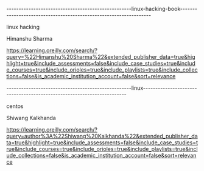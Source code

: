 ---------------------------------------------------linux-hacking-book------------------------------------------------------------------

linux hacking 

Himanshu Sharma

https://learning.oreilly.com/search/?query=%22Himanshu%20Sharma%22&extended_publisher_data=true&highlight=true&include_assessments=false&include_case_studies=true&include_courses=true&include_orioles=true&include_playlists=true&include_collections=false&is_academic_institution_account=false&sort=relevance






---------------------------------------------------linux-----------------------------------------------------------------------

centos 

Shiwang Kalkhanda

https://learning.oreilly.com/search/?query=author%3A%22Shiwang%20Kalkhanda%22&extended_publisher_data=true&highlight=true&include_assessments=false&include_case_studies=true&include_courses=true&include_orioles=true&include_playlists=true&include_collections=false&is_academic_institution_account=false&sort=relevance
